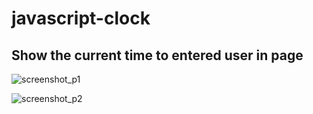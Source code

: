 # javascript-clock

## Show the current time to entered user in page

![screenshot_p1](https://github.com/mertustun/javascript-clock/assets/113374699/f67254c7-c5e1-461c-8a88-a792c1ba6b66)

![screenshot_p2](https://github.com/mertustun/javascript-clock/assets/113374699/63b29a13-4ad5-45a4-ab71-9b5362746ae4)
